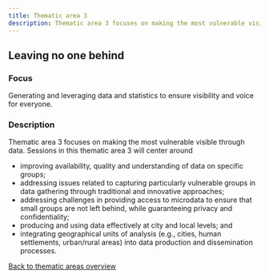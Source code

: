 ```yaml
---
title: Thematic area 3
description: Thematic area 3 focuses on making the most vulnerable visible through data.
---
```


## Leaving no one behind

### Focus

Generating and leveraging data and statistics to ensure visibility and voice for everyone.

### Description

Thematic area 3 focuses on making the most vulnerable visible through data. Sessions in this thematic area 3 will center around

- improving availability, quality and understanding of data on specific groups;
- addressing issues related to capturing particularly vulnerable groups in data gathering through traditional and innovative approaches;
- addressing challenges in providing access to microdata to ensure that small groups are not left behind, while guaranteeing privacy and confidentiality;
- producing and using data effectively at city and local levels; and
- integrating geographical units of analysis (e.g., cities, human settlements, urban/rural areas) into data production and dissemination processes.

[Back to thematic areas overview](/programme/)
